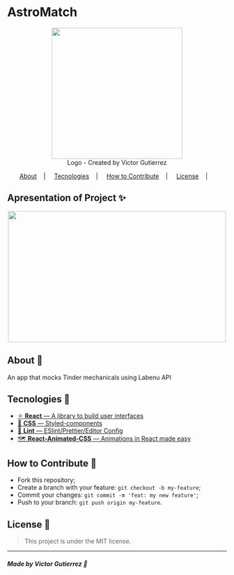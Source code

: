 <h1>AstroMatch</h1>

<p align="center">
<image width="300" height="300" src="https://user-images.githubusercontent.com/62355596/85173424-37fa7280-b241-11ea-84ef-fe182dee0872.png"/></br>
<label>Logo - Created by Victor Gutierrez</label>
</p>

<p align="center">
<a href="#about-memo">About</a>&nbsp;&nbsp;&nbsp; | &nbsp;&nbsp;&nbsp;
<a href="#tecnologies-rocket">Tecnologies</a>&nbsp;&nbsp;&nbsp; | &nbsp;&nbsp;&nbsp;
<a href="#how-to-contribute-">How to Contribute</a>&nbsp;&nbsp;&nbsp; | &nbsp;&nbsp;&nbsp;
<a href="#license-scroll">License</a>&nbsp;&nbsp;&nbsp; | &nbsp;&nbsp;&nbsp;
</p>


## Apresentation of Project :sparkles:

<p align="center">
<image width="500" height="300" src="https://user-images.githubusercontent.com/62355596/85173530-6f691f00-b241-11ea-91ca-030e6ecad5a0.png" />
</p>

## About :memo:

An app that mocks Tinder mechanicals using Labenu API

## Tecnologies :rocket:

- <a href="https://pt-br.reactjs.org/"> ⚛ **React** — A library to build user interfaces</a>
-  <a href="https://styled-components.com/">💅 **CSS** — Styled-components</a>
- <a href="https://eslint.org/">💖 **Lint** — ESlint/Prettier/Editor Config</a>
- <a href="https://github.com/digital-flowers/react-animated-css">🗺 **React-Animated-CSS** — Animations in React made easy</a>


## How to Contribute 🤔

- Fork this repository;
- Create a branch with your feature: `git checkout -b my-feature`;
- Commit your changes: `git commit -m 'feat: my new feature'`;
- Push to your branch: `git push origin my-feature`.

## License :scroll:

> This project is under the MIT license. 

---

##### Made by Victor Gutierrez :wave:
